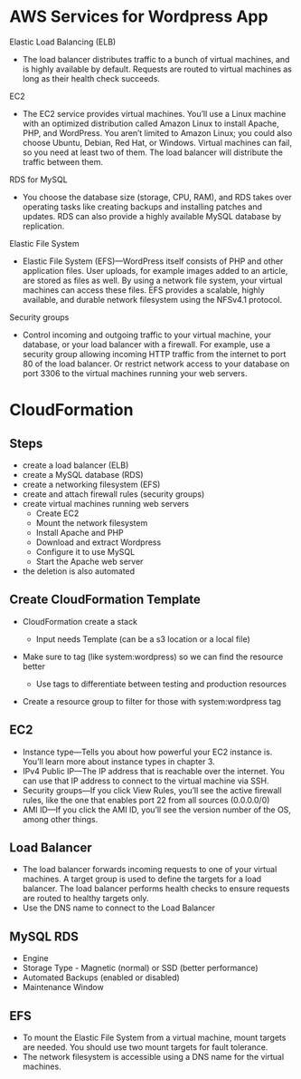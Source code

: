 
# AWS Services for Wordpress App 
Elastic Load Balancing (ELB)
- The load balancer distributes traffic to a bunch of virtual machines, and is highly available by default. Requests are routed to virtual machines as long as their health check succeeds.

EC2 
- The EC2 service provides virtual machines. You’ll use a Linux machine with an optimized distribution called Amazon Linux to install Apache, PHP, and WordPress. You aren’t limited to Amazon Linux; you could also choose Ubuntu, Debian, Red Hat, or Windows. Virtual machines can fail, so you need at least two of them. The load balancer will distribute the traffic between them.

RDS for MySQL
- You choose the database size (storage, CPU, RAM), and RDS takes over operating tasks like creating
backups and installing patches and updates. RDS can also provide a highly available MySQL database by replication.

Elastic File System 
- Elastic File System (EFS)—WordPress itself consists of PHP and other application files. User uploads, for example images added to an article, are stored as files as well. By using a network file system, your virtual machines can access these files. EFS provides a scalable, highly available, and durable network filesystem using the NFSv4.1 protocol.

Security groups
- Control incoming and outgoing traffic to your virtual machine, your database, or your load balancer with a firewall. For example, use a security group allowing incoming HTTP traffic from the internet to port 80 of the load balancer. Or restrict network access to your database on port 3306 to the virtual machines running your web servers.


# CloudFormation 

## Steps 
- create a load balancer (ELB)
- create a MySQL database (RDS)
- create a networking filesystem (EFS)
- create and attach firewall rules (security groups)
- create virtual machines running web servers
    - Create EC2
    - Mount the network filesystem
    - Install Apache and PHP
    - Download and extract Wordpress
    - Configure it to use MySQL
    - Start the Apache web server 
- the deletion is also automated 

## Create CloudFormation Template
- CloudFormation create a stack 
    - Input needs Template (can be a s3 location or a local file) 

- Make sure to tag (like system:wordpress) so we can find the resource better 
    - Use tags to differentiate between testing and production resources 

- Create a resource group to filter for those with system:wordpress tag

## EC2 
- Instance type—Tells you about how powerful your EC2 instance is. You’ll learn
more about instance types in chapter 3.
- IPv4 Public IP—The IP address that is reachable over the internet. You can use
that IP address to connect to the virtual machine via SSH.
- Security groups—If you click View Rules, you’ll see the active firewall rules, like
the one that enables port 22 from all sources (0.0.0.0/0)
- AMI ID—If you click the AMI ID, you’ll see the version number of the OS, among other things.

## Load Balancer
- The load balancer forwards incoming requests to one of your virtual machines. A target group is used to define the targets for a load balancer. The load balancer performs health checks to ensure requests are routed to healthy
targets only.
- Use the DNS name to connect to the Load Balancer 

## MySQL RDS
- Engine
- Storage Type - Magnetic (normal) or SSD (better performance)
- Automated Backups (enabled or disabled)
- Maintenance Window

## EFS
- To mount the Elastic File System from a virtual machine, mount targets are needed. You should use two mount targets for fault tolerance. 
- The network filesystem is accessible using a DNS name for the virtual machines.



